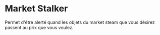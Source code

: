 Market Stalker
=============
Permet d'être alerté quand les objets du market steam que vous désirez passent au prix que vous voulez.
